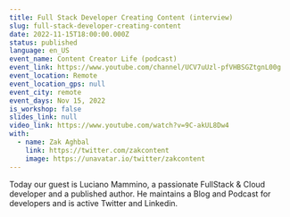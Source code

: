 ```yaml
---
title: Full Stack Developer Creating Content (interview)
slug: full-stack-developer-creating-content
date: 2022-11-15T18:00:00.000Z
status: published
language: en_US
event_name: Content Creator Life (podcast)
event_link: https://www.youtube.com/channel/UCV7uUzl-pfVHBSGZtgnL00g
event_location: Remote
event_location_gps: null
event_city: remote
event_days: Nov 15, 2022
is_workshop: false
slides_link: null
video_link: https://www.youtube.com/watch?v=9C-akUL8Dw4
with:
  - name: Zak Aghbal
    link: https://twitter.com/zakcontent
    image: https://unavatar.io/twitter/zakcontent
---
```


Today our guest is Luciano Mammino, a passionate FullStack & Cloud developer and a published author. He maintains a Blog and Podcast for developers and is active Twitter and Linkedin.
